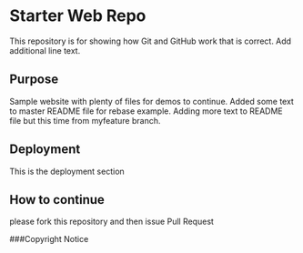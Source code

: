 # Starter Web Repo

This repository is for showing how Git and GitHub work that is correct. Add additional line text.

## Purpose

Sample website with plenty of files for demos to continue. Added some text to master README file for rebase example. Adding more text to README file but this time from myfeature branch.

## Deployment
This is the deployment section

## How to continue

please fork this repository and then issue Pull Request

###Copyright Notice

